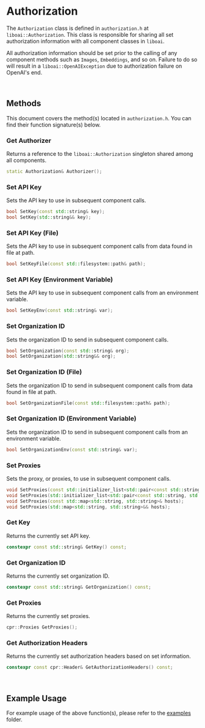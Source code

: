 <h1>Authorization</h1>
<p>The <code>Authorization</code> class is defined in <code>authorization.h</code> at <code>liboai::Authorization</code>. This class is responsible for sharing all set authorization information with all component classes in <code>liboai</code>.

All authorization information should be set prior to the calling of any component methods such as <code>Images</code>, <code>Embeddings</code>, and so on. Failure to do so will result in a <code>liboai::OpenAIException</code> due to authorization failure on OpenAI's end.</p>

<br>
<h2>Methods</h2>
<p>This document covers the method(s) located in <code>authorization.h</code>. You can find their function signature(s) below.</p>

<h3>Get Authorizer</h3>
<p>Returns a reference to the <code>liboai::Authorization</code> singleton shared among all components.</p>

```cpp
static Authorization& Authorizer();
```

<h3>Set API Key</h3>
<p>Sets the API key to use in subsequent component calls.</p>

```cpp
bool SetKey(const std::string& key);
bool SetKey(std::string&& key);
```

<h3>Set API Key (File)</h3>
<p>Sets the API key to use in subsequent component calls from data found in file at path.</p>

```cpp
bool SetKeyFile(const std::filesystem::path& path);
```

<h3>Set API Key (Environment Variable)</h3>
<p>Sets the API key to use in subsequent component calls from an environment variable.</p>

```cpp
bool SetKeyEnv(const std::string& var);
```

<h3>Set Organization ID</h3>
<p>Sets the organization ID to send in subsequent component calls.</p>

```cpp
bool SetOrganization(const std::string& org);
bool SetOrganization(std::string&& org);
```

<h3>Set Organization ID (File)</h3>
<p>Sets the organization ID to send in subsequent component calls from data found in file at path.</p>

```cpp
bool SetOrganizationFile(const std::filesystem::path& path);
```

<h3>Set Organization ID (Environment Variable)</h3>
<p>Sets the organization ID to send in subsequent component calls from an environment variable.</p>

```cpp
bool SetOrganizationEnv(const std::string& var);
```

<h3>Set Proxies</h3>
<p>Sets the proxy, or proxies, to use in subsequent component calls.</p>

```cpp
void SetProxies(const std::initializer_list<std::pair<const std::string, std::string>>& hosts);
void SetProxies(std::initializer_list<std::pair<const std::string, std::string>>&& hosts);
void SetProxies(const std::map<std::string, std::string>& hosts);
void SetProxies(std::map<std::string, std::string>&& hosts);
```

<h3>Get Key</h3>
<p>Returns the currently set API key.</p>

```cpp
constexpr const std::string& GetKey() const;
```

<h3>Get Organization ID</h3>
<p>Returns the currently set organization ID.</p>

```cpp
constexpr const std::string& GetOrganization() const;
```


<h3>Get Proxies</h3>
<p>Returns the currently set proxies.</p>

```cpp
cpr::Proxies GetProxies();
```

<h3>Get Authorization Headers</h3>
<p>Returns the currently set authorization headers based on set information.</p>

```cpp
constexpr const cpr::Header& GetAuthorizationHeaders() const;
```

<br>
<h2>Example Usage</h2>
<p>For example usage of the above function(s), please refer to the <a href="./examples">examples</a> folder.

